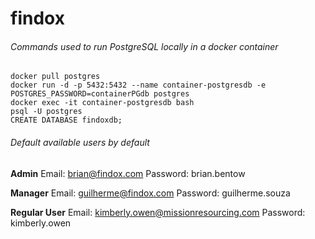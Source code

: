 # findox

###### Commands used to run PostgreSQL locally in a docker container
```
docker pull postgres
docker run -d -p 5432:5432 --name container-postgresdb -e POSTGRES_PASSWORD=containerPGdb postgres
docker exec -it container-postgresdb bash
psql -U postgres
CREATE DATABASE findoxdb;
```
###### Default available users by default
**Admin**
Email: brian@findox.com
Password: brian.bentow

**Manager**
Email: guilherme@findox.com
Password: guilherme.souza

**Regular User**
Email: kimberly.owen@missionresourcing.com
Password: kimberly.owen